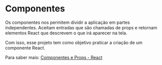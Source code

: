 # Componentes 


Os componentes nos permitem dividir a aplicação em partes independentes. Aceitam entradas que são chamadas de props e retornam elementos React que descrevem o que irá aparecer na tela.

Com isso, esse projeto tem como objetivo praticar a criação de um componente React.

Para saber mais: [Componentes e Props - React](https://pt-br.reactjs.org/docs/components-and-props.html)
